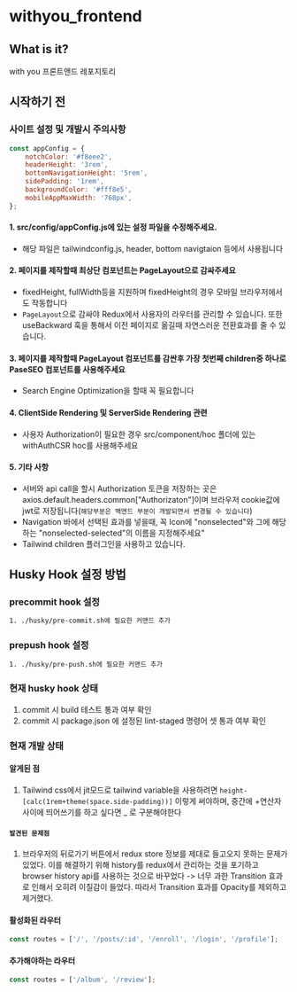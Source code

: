 # withyou_frontend

## What is it?

with you 프론트앤드 레포지토리

## 시작하기 전

### 사이트 설정 및 개발시 주의사항

```js
const appConfig = {
    notchColor: '#f8eee2',
    headerHeight: '3rem',
    bottomNavigationHeight: '5rem',
    sidePadding: '1rem',
    backgroundColor: '#fff8e5',
    mobileAppMaxWidth: '768px',
};
```

#### 1. src/config/appConfig.js에 있는 설정 파일을 수정해주세요.

- 해당 파일은 tailwindconfig.js, header, bottom navigtaion 등에서 사용됩니다

#### 2. 페이지를 제작할때 최상단 컴포넌트는 PageLayout으로 감싸주세요

- fixedHeight, fullWidth등을 지원하며 fixedHeight의 경우 모바일 브라우저에서도 작동합니다
- `PageLayout`으로 감싸야 Redux에서 사용자의 라우터를 관리할 수 있습니다. 또한 useBackward 훅을 통해서 이전 페이지로 옮길때 자연스러운 전환효과를 줄 수 있습니다.

#### 3. 페이지를 제작할때 PageLayout 컴포넌트를 감싼후 가장 첫번째 children중 하나로 PaseSEO 컴포넌트를 사용해주세요

- Search Engine Optimization을 할때 꼭 필요합니다

#### 4. ClientSide Rendering 및 ServerSide Rendering 관련

- 사용자 Authorization이 필요한 경우 src/component/hoc 폴더에 있는 withAuthCSR hoc를 사용해주세요

#### 5. 기타 사항

- 서버와 api call을 할시 Authorization 토큰을 저장하는 곳은 axios.default.headers.common["Authorizaton"]이며 브라우저 cookie값에 jwt로
  저장됩니다(`해당부분은 백앤드 부분이 개발되면서 변경될 수 있습니다`)
- Navigation 바에서 선택된 효과를 넣을때, 꼭 Icon에 "nonselected"와 그에 해당하는 "nonselected-selected"의 이름을 지정해주세요"
- Tailwind children 플러그인을 사용하고 있습니다.

## Husky Hook 설정 방법

### precommit hook 설정

```bash
1. ./husky/pre-commit.sh에 필요한 커맨드 추가
```

### prepush hook 설정

```bash
1. ./husky/pre-push.sh에 필요한 커맨드 추가
```

### 현재 husky hook 상태

1. commit 시 build 테스트 통과 여부 확인
2. commit 시 package.json 에 설정된 lint-staged 명령어 셋 통과 여부 확인

### 현재 개발 상태

#### 알게된 점

1. Tailwind css에서 jit모드로 tailwind variable을 사용하려면 `height-[calc(1rem+theme(space.side-padding))]` 이렇게 써야하며, 중간에 +연산자 사이에
   띄어쓰기를 하고 싶다면 \_ 로 구분해야한다

#### `발견된 문제점`

1. 브라우저의 뒤로가기 버튼에서 redux store 정보를 제대로 들고오지 못하는 문제가 있었다. 이를 해결하기 위해 history를 redux에서 관리하는 것을 포기하고 browser history api를
   사용하는 것으로 바꾸었다 -> 너무 과한 Transition 효과로 인해서 오히려 이질감이 들었다. 따라서 Transition 효과를 Opacity를 제외하고 제거했다.

#### 활성화된 라우터

```js
const routes = ['/', '/posts/:id', '/enroll', '/login', '/profile'];
```

#### 추가해야하는 라우터

```js
const routes = ['/album', '/review'];
```
